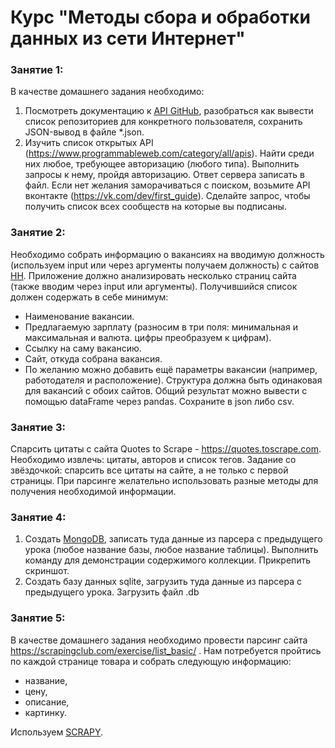 # Курс "Методы сбора и обработки данных из сети Интернет"

### **Занятие 1:**

В качестве домашнего задания необходимо:

1. Посмотреть документацию к [API GitHub](https://docs.github.com/en/rest), разобраться как вывести список репозиториев для конкретного пользователя, сохранить JSON-вывод в файле *.json.
2. Изучить список открытых API (https://www.programmableweb.com/category/all/apis). Найти среди них любое, требующее авторизацию (любого типа). Выполнить запросы к нему, пройдя авторизацию. Ответ сервера записать в файл. Если нет желания заморачиваться с поиском, возьмите API вконтакте (https://vk.com/dev/first_guide). Сделайте запрос, чтобы получить список всех сообществ на которые вы подписаны.

### **Занятие 2:**

Необходимо собрать информацию о вакансиях на вводимую должность (используем input или через аргументы получаем должность) с сайтов [HH](https://hh.ru/). Приложение должно анализировать несколько страниц сайта (также вводим через input или аргументы). Получившийся список должен содержать в себе минимум:
* Наименование вакансии.
* Предлагаемую зарплату (разносим в три поля: минимальная и максимальная и валюта. цифры преобразуем к цифрам).
* Ссылку на саму вакансию.
* Сайт, откуда собрана вакансия.
* По желанию можно добавить ещё параметры вакансии (например, работодателя и расположение). Структура должна быть одинаковая для вакансий с обоих сайтов. Общий результат можно вывести с помощью dataFrame через pandas. Сохраните в json либо csv.

### **Занятие 3:**

Спарсить цитаты с сайта Quotes to Scrape - https://quotes.toscrape.com.
Необходимо извлечь: цитаты, авторов и список тегов.
Задание со звёздочкой: спарсить все цитаты на сайте, а не только с первой страницы.
При парсинге желательно использовать разные методы для получения необходимой информации.

### **Занятие 4:**

1. Создать [MongoDB](https://www.mongodb.com/docs/manual/tutorial/install-mongodb-on-os-x/), записать туда данные из парсера с предыдущего урока (любое название базы, любое название таблицы). Выполнить команду для демонстрации содержимого коллекции. Прикрепить скриншот.
2. Создать базу данных sqlite, загрузить туда данные из парсера с предыдущего урока. Загрузить файл .db

### **Занятие 5:**

В качестве домашнего задания необходимо провести парсинг сайта https://scrapingclub.com/exercise/list_basic/ .
Нам потребуется пройтись по каждой странице товара и собрать следующую информацию:
* название,
* цену,
* описание,
* картинку.
 
Используем [SCRAPY](https://docs.scrapy.org/en/latest/index.html).
